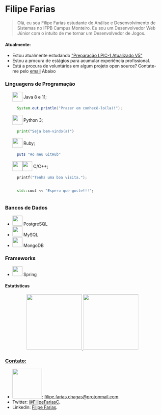 
<h1>Filipe Farias</h1>

<blockquote>
  <p>
    Olá, eu sou Filipe Farias estudante de Análise e Desenvolvimento de Sistemas no IFPB Campus Monteiro.
    Eu sou um Desenvolvedor Web Júnior com o intuito de me tornar um Desenvolvedor de Jogos.
  </p>
</blockquote>

<h4>Atualmente:</h4>
<ul>
  <li>Estou atualmente estudando <a href="https://www.udemy.com/course/lpic-1-preparatorio-para-os-exames-101-e-102/">"Preparação LPIC-1 Atualizado V5"</a></li>
  <li>Estou a procura de estágios para acumular experiência profissional.</li>
  <li>Está a procura de voluntários em algum projeto open source? Contate-me pelo
  <a style="scroll-behavior: smooth;" href="#meu-email">email</a> Abaixo</li>
</ul>

<h3>Linguagens de Programação</h3>
<ul>
  <li style="display: flex; flex-direction: column;">
    <div class="wrap" style="display:flex;align-items: center">
      <img style="height: 32px;" src="https://cdn.jsdelivr.net/gh/devicons/devicon/icons/java/java-plain-wordmark.svg" />
      &nbsp;Java 8 e 11;
    </div>

```java
  System.out.println("Prazer em conhecê-lo(la)!");
```

  </li>
  <li style="display: flex; flex-direction: column;">
    <div class="wrap" style="display:flex;align-items: center">
      <img style="height: 32px;" src="https://cdn.jsdelivr.net/gh/devicons/devicon/icons/python/python-original-wordmark.svg" />
      &nbsp;Python 3;
    </div>
    
```python
  print("Seja bem-vindo(a)")
```
  </li>
  <li style="display: flex; flex-direction: column;">
    <div class="wrap" style="display:flex;align-items: center">
      <img style="height: 32px;" src="https://cdn.jsdelivr.net/gh/devicons/devicon/icons/ruby/ruby-plain-wordmark.svg" />&nbsp;Ruby;
    </div>

```Ruby
  puts "Ao meu GitHub"
```

  </li>
  </li>
  <li style="display: flex; flex-direction: column;">
    <div class="wrap" style="display:flex;align-items: center">
      <img style="height: 32px;" src="https://cdn.jsdelivr.net/gh/devicons/devicon/icons/c/c-original.svg" />
      <img style="height: 32px;" src="https://cdn.jsdelivr.net/gh/devicons/devicon/icons/cplusplus/cplusplus-original.svg" />
      &nbsp;C/C++;
    </div>

```c
  printf("Tenha uma boa visita.");
```

```cpp
  std::cout << "Espero que goste!!!";
```

  </li>
</ul>

### Bancos de Dados

- <img style="height: 32px;" src="https://cdn.jsdelivr.net/gh/devicons/devicon/icons/postgresql/postgresql-original-wordmark.svg" />&nbsp;PostgreSQL
- <img style="height: 32px;" src="https://cdn.jsdelivr.net/gh/devicons/devicon/icons/mysql/mysql-original-wordmark.svg" />&nbsp;MySQL
- <img style="height: 32px;" src="https://cdn.jsdelivr.net/gh/devicons/devicon/icons/mongodb/mongodb-original-wordmark.svg" />&nbsp;MongoDB

### Frameworks

- <img style="height:32px;" src="https://cdn.jsdelivr.net/gh/devicons/devicon/icons/spring/spring-original-wordmark.svg" />&nbsp;Spring

#### Estatísticas

<div align="center" style="width: fit-content; margin: 0 auto">
  <a href="https://github.com/filipefariasc">
  <img height="180em" src="https://github-readme-stats.vercel.app/api?username=filipefariasc&show_icons=true&theme=dracula&include_all_commits=true&count_private=true"/>
  <img height="180em" src="https://github-readme-stats.vercel.app/api/top-langs/?username=filipefariasc&layout=compact&langs_count=7&theme=dracula"/>
</div>

### Contato:

- <a id="meu-email" href="mailto:filipe.farias.chagas@protonmail.com"><img style="width: 96px;"  src="https://protonmail.com/images/media/logos/protonmail-logo-purple.svg">:</a>&nbsp;filipe.farias.chagas@protonmail.com.
- Twitter: [@FilipeFariasC](https://twitter.com/filipefariasc).
- Linkedin: [Filipe Farias](https://www.linkedin.com/in/filipe-farias/).
